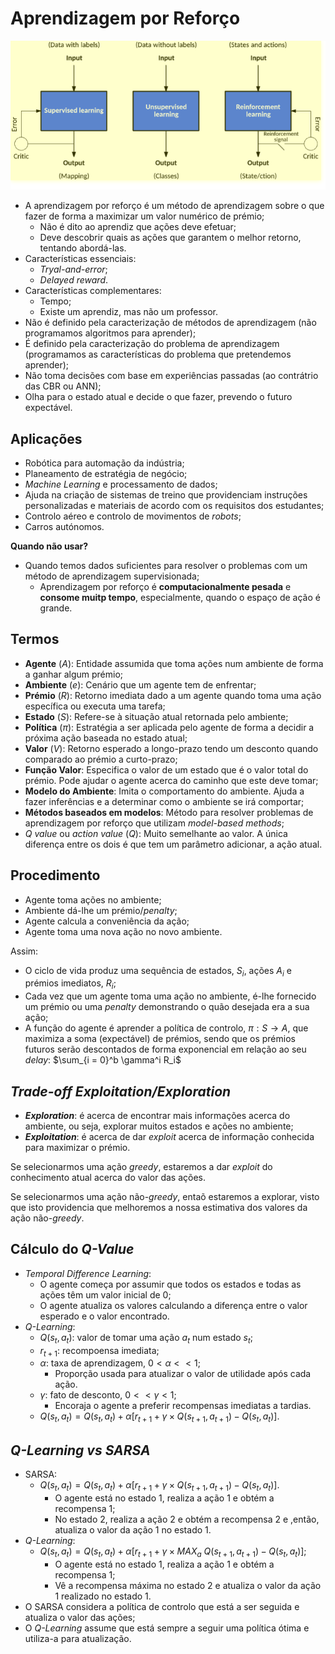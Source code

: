 # Aprendizagem por Reforço

![image Tipos de Aprendizagem](images/types_of_learning.png)

- A aprendizagem por reforço é um método de aprendizagem sobre o que fazer de forma a maximizar um valor numérico de prémio;
  - Não é dito ao aprendiz que ações deve efetuar;
  - Deve descobrir quais as ações que garantem o melhor retorno, tentando abordá-las.
- Características essenciais:
  - *Tryal-and-error*;
  - *Delayed reward*.
- Características complementares:
  - Tempo;
  - Existe um aprendiz, mas não um professor.
- Não é definido pela caracterização de métodos de aprendizagem (não programamos algoritmos para aprender);
- É definido pela caracterização do problema de aprendizagem (programamos as características do problema que pretendemos aprender);
- Não toma decisões com base em experiências passadas (ao contrátrio das CBR ou ANN);
- Olha para o estado atual e decide o que fazer, prevendo o futuro expectável.

## Aplicações

- Robótica para automação da indústria;
- Planeamento de estratégia de negócio;
- *Machine Learning* e processamento de dados;
- Ajuda na criação de sistemas de treino que providenciam instruções personalizadas e materiais de acordo com os requisitos dos estudantes;
- Controlo aéreo e controlo de movimentos de *robots*;
- Carros autónomos.

**Quando não usar?**

- Quando temos dados suficientes para resolver o problemas com um método de aprendizagem supervisionada;
  - Aprendizagem por reforço é **computacionalmente pesada** e **consome muitp tempo**, especialmente, quando o espaço de ação é grande.

## Termos

- **Agente** ($A$): Entidade assumida que toma ações num ambiente de forma a ganhar algum prémio;
- **Ambiente** ($e$): Cenário que um agente tem de enfrentar;
- **Prémio** ($R$): Retorno imediata dado a um agente quando toma uma ação específica ou executa uma tarefa;
- **Estado** ($S$): Refere-se à situação atual retornada pelo ambiente;
- **Política** ($\pi$): Estratégia a ser aplicada pelo agente de forma a decidir a próxima ação baseada no estado atual;
- **Valor** ($V$): Retorno esperado a longo-prazo tendo um desconto quando comparado ao prémio a curto-prazo;
- **Função Valor**: Especifica o valor de um estado que é o valor total do prémio. Pode ajudar o agente acerca do caminho que este deve tomar;
- **Modelo do Ambiente**: Imita o comportamento do ambiente. Ajuda a fazer inferências e a determinar como o ambiente se irá comportar;
- **Métodos baseados em modelos**: Método para resolver problemas de aprendizagem por reforço que utilizam *model-based methods*;
- *Q value* ou *action value* ($Q$): Muito semelhante ao valor. A única diferença entre os dois é que tem um parâmetro adicionar, a ação atual.

## Procedimento

- Agente toma ações no ambiente;
- Ambiente dá-lhe um prémio/*penalty*;
- Agente calcula a conveniência da ação;
- Agente toma uma nova ação no novo ambiente.

Assim:

- O ciclo de vida produz uma sequência de estados, $S_i$, ações $A_i$ e prémios imediatos, $R_i$;
- Cada vez que um agente toma uma ação no ambiente, é-lhe fornecido um prémio ou uma *penalty* demonstrando o quão desejada era a sua ação;
- A função do agente é aprender a política de controlo, $\pi: S \rightarrow A$, que maximiza a soma (expectável) de prémios, sendo que os prémios futuros serão descontados de forma exponencial em relação ao seu *delay*: $\sum_{i = 0}^b \gamma^i R_i$

## *Trade-off Exploitation/Exploration* 

- ***Exploration***: é acerca de encontrar mais informações acerca do ambiente, ou seja, explorar muitos estados e ações no ambiente;
- ***Exploitation***: é acerca de dar *exploit* acerca de informação conhecida para maximizar o prémio.

Se selecionarmos uma ação *greedy*, estaremos a dar *exploit* do conhecimento atual acerca do valor das ações. 

Se selecionarmos uma ação não-*greedy*, entaõ estaremos a explorar, visto que isto providencia que melhoremos a nossa estimativa dos valores da ação não-*greedy*.

## Cálculo do *Q-Value*

- *Temporal Difference Learning*:
  - O agente começa por assumir que todos os estados e todas as ações têm um valor inicial de 0;
  - O agente atualiza os valores calculando a diferença entre o valor esperado e o valor encontrado.
- *Q-Learning*:
  - $Q(s_t, a_t)$: valor de tomar uma ação $a_t$ num estado $s_t$;
  - $r_{t+1}$: recompoensa imediata;
  - $\alpha$: taxa de aprendizagem, $0 \lt \alpha \lt \lt 1$;
    - Proporção usada para atualizar o valor de utilidade após cada ação.
  - $\gamma$: fato de desconto, $0 \lt \lt \gamma \lt 1$;
    - Encoraja o agente a preferir recompensas imediatas a tardias.
  - $Q(s_t, a_t) = Q(s_t, a_t) + \alpha[r_{t+1} + \gamma \times Q(s_{t + 1}, a_{t + 1}) - Q(s_t, a_t)]$.

## *Q-Learning vs SARSA*

- SARSA:
  - $Q(s_t, a_t) = Q(s_t, a_t) + \alpha[r_{t + 1} + \gamma \times Q(s_{t + 1}, a_{t + 1}) - Q(s_t, a_t)]$.
    - O agente está no estado 1, realiza a ação 1 e obtém a recompensa 1;
    - No estado 2, realiza a ação 2 e obtém a recompensa 2 e ,então, atualiza o valor da ação 1 no estado 1.
- *Q-Learning*:
  - $Q(s_t, a_t) = Q(s_t, a_t) + \alpha[r_{t + 1} + \gamma \times MAX_a\ Q(s_{t + 1}, a_{t + 1}) - Q(s_t, a_t)]$;
    - O agente está no estado 1, realiza a ação 1 e obtém a recompensa 1;
    - Vê a recompensa máxima no estado 2 e atualiza o valor da ação 1 realizado no estado 1.
- O SARSA considera a política de controlo que está a ser seguida e atualiza o valor das ações;
- O *Q-Learning* assume que está sempre a seguir uma política ótima e utiliza-a para atualização.


